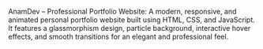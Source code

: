 AnamDev – Professional Portfolio Website: 
A modern, responsive, and animated personal portfolio website built using HTML, CSS, and JavaScript. It features a glassmorphism design, particle background, interactive hover effects, and smooth transitions for an elegant and professional feel.


